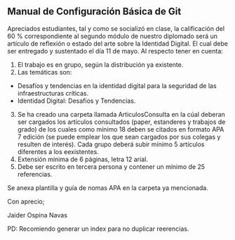 ## Manual de Configuración Básica de Git

Apreciados estudiantes, tal y como se socializó en clase, la calificación del 60 % correspondiente al segundo módulo de nuestro diplomado será un artículo de reflexión o estado del arte sobre la Identidad Digital. El cual debe ser entregado y sustentado el día 11 de mayo. Al respecto tener en cuenta:

1. El trabajo es en grupo, según la distribución ya existente.
2. Las  temáticas son:

- Desafíos y tendencias en la identidad digital para la seguridad de las infraestructuras críticas.
- Identidad Digital: Desafios y Tendencias.

3.  Se ha creado una carpeta llamada ArticulosConsulta en la cúal deberan ser cargados los artículos consultados (paper, estanderes y trabajos de grado) de los cuales como mínimo 18 deben se citados en formato APA 7 edición (se puede emplear los que sean cargados por sus colegas y resulten de interés). Cada grupo deberá subir mínimo 5 artículos diferentes a los eexistentes.
4. Extensión mínima de 6 páginas, letra 12 arial.
5. Debe ser escrito en tercera persona y contener un mínimo de 25 referencias.

Se anexa plantilla y guía de nomas APA en la carpeta ya mencionada.

Con aprecio;

Jaider Ospina Navas

PD: Recomiendo generar un index para no duplicar reerencias. 